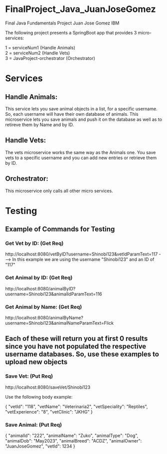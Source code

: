 # FinalProject_Java_JuanJoseGomez
Final Java Fundamentals Project Juan Jose Gomez IBM

The following project presents a SpringBoot app that provides 3 micro-services:  
  
1 = serviceNum1 (Handle Animals)  
2 = serviceNum2 (Handle Vets)  
3 = JavaProject-orchestrator (Orchestrator)


# Services
## Handle Animals:
This service lets you save animal objects in a list, for a specific username. 
So, each username will have their own database of animals. 
This microservice lets you save animals and push it on the database as well as to retireve them by Name and by ID. 

## Handle Vets:
The vets microservice works the same way as the Animals one. You save vets to a specific username and you can add new entries or retrieve them by ID.

## Orchestrator:
This microservice only calls all other micro services.

# Testing

## Example of Commands for Testing
### Get Vet by ID: (Get Req)
http://localhost:8080/vetByID?username=Shinobi123&vetIdParamText=117 ---> In this example we are using the username "Shinobi123" and an ID of "117"

### Get Animal by ID: (Get Req)
http://localhost:8080/animalByID?username=Shinobi123&animalIdParamText=116

### Get Animal by Name: (Get Req)
http://localhost:8080/animalByName?username=Shinobi123&animalNameParamText=Flick

## Each of these will return you at first 0 results since you have not populated the respective username databases. So, use these examples to upload new objects

### Save Vet: (Put Req)
http://localhost:8080/saveVet/Shinobi123

Use the following body example:

{
    "vetId": "118",
    "vetName": "Veterinaria2",
    "vetSpeciality": "Reptiles",
    "vetExperience": "8",
    "vetClinic": "JKHG"
}

### Save Animal: (Put Req)

{
    "animalId": "222",
    "animalName": "Zuko",
    "animalType": "Dog",
    "animalDob": "May2023",
    "animalBreed": "ACDZ",
    "animalOwner": "JuanJoseGomez",
    "vetId": 1234
}

